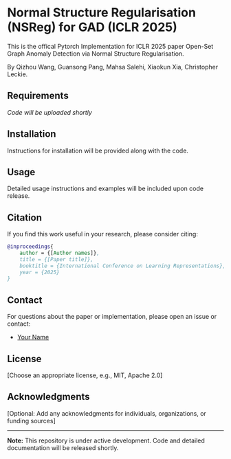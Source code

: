 # Normal Structure Regularisation (NSReg) for GAD (ICLR 2025)
This is the offical Pytorch Implementation for ICLR 2025 paper Open-Set Graph Anomaly Detection via Normal Structure Regularisation. 

By Qizhou Wang, Guansong Pang, Mahsa Salehi, Xiaokun Xia, Christopher Leckie.

## Requirements
*Code will be uploaded shortly*

## Installation
Instructions for installation will be provided along with the code.

## Usage
Detailed usage instructions and examples will be included upon code release.

## Citation
If you find this work useful in your research, please consider citing:

```bibtex
@inproceedings{
    author = {[Author names]},
    title = {[Paper title]},
    booktitle = {International Conference on Learning Representations},
    year = {2025}
}
```

## Contact
For questions about the paper or implementation, please open an issue or contact:
- [Your Name](mailto:your.email@institution.edu)

## License
[Choose an appropriate license, e.g., MIT, Apache 2.0]

## Acknowledgments
[Optional: Add any acknowledgments for individuals, organizations, or funding sources]

---
**Note:** This repository is under active development. Code and detailed documentation will be released shortly.